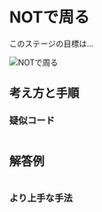 # NOTで周る

このステージの目標は...

![NOTで周る]()




## 考え方と手順

### 疑似コード

```
```

## 解答例

```swift
```

### より上手な手法

```swift
```